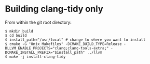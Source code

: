 # Building clang-tidy only

From within the git root directory:
```
$ mkdir build
$ cd build
$ install_path="/usr/local" # change to where you want to install
$ cmake -G "Unix Makefiles" -DCMAKE_BUILD_TYPE=Release -DLLVM_ENABLE_PROJECTS="clang;clang-tools-extra;" -DCMAKE_INSTALL_PREFIX="$install_path" ../llvm
$ make -j install-clang-tidy
```

